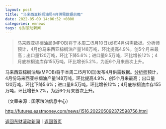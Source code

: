 ```yaml
---
layout: post
title: "马来西亚棕榈油局4月供需数据前瞻"
date: 2022-05-09 14:06:52 +0800
categories: emnews
tags: 东财滚动新闻
---
```

> 马来西亚棕榈油局(MPOB)将于本周二(5月10日)发布4月供需数据。分析师预计，4月份马来西亚棕榈油产量148万吨，环比提高4.9%，创5个月来最高；出口量120万吨，环比下降5.6%；进口量9.5万吨，环比增长12%；4月底棕榈油库存155万吨，环比增长5.2%，为近6个月来首次上升。

<p>马来西亚棕榈油局(MPOB)将于本周二(5月10日)发布4月供需数据。<span id="Info.3224"><a href="http://data.eastmoney.com/invest/invest/default.html" class="infokey">分析师</a></span>预计，4月份马来西亚棕榈油产量148万吨，环比提高4.9%，创5个月来最高；出口量120万吨，环比下降5.6%；进口量9.5万吨，环比增长12%；4月底棕榈油库存155万吨，环比增长5.2%，为近6个月来首次上升。</p><p class="em_media">（文章来源：国家粮油信息中心）</p>

<http://futures.eastmoney.com/news/1516,202205092372598756.html>

[返回东财滚动新闻](//finews.withounder.com/emnews/)｜[返回首页](//finews.withounder.com/)